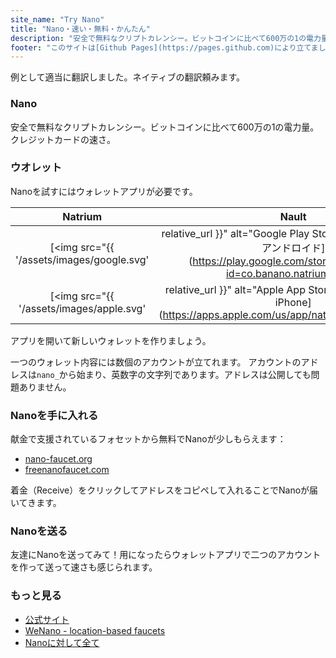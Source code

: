 ```yaml
---
site_name: "Try Nano"
title: "Nano・速い・無料・かんたん"
description: "安全で無料なクリプトカレンシー。ビットコインに比べて600万の1の電力量。クレジットカードの速さ。５分内に使ってみる。"
footer: "このサイトは[Github Pages](https://pages.github.com)により立てました。 [nano.org](https://nano.org)に一切関係ありません。"
---
```


例として適当に翻訳しました。ネイティブの翻訳頼みます。

### Nano

安全で無料なクリプトカレンシー。ビットコインに比べて600万の1の電力量。クレジットカードの速さ。

### ウオレット

Nanoを試すにはウォレットアプリが必要です。

| Natrium |  Nault  |
| :-----: | :-----: |
| [<img src="{{ '/assets/images/google.svg' | relative_url }}" alt="Google Play Store" width="100%"/><br/>アンドロイド](https://play.google.com/store/apps/details?id=co.banano.natriumwallet) | [<img src="{{ '/assets/images/nault.svg' | relative_url }}" alt="Nault Web" width="100%"/><br/>ウェブサイト](https://nault.cc)
| [<img src="{{ '/assets/images/apple.svg' | relative_url }}" alt="Apple App Store" width="100%"/><br/>iPhone](https://apps.apple.com/us/app/natrium/id1451425707) | [<img src="{{ '/assets/images/github.svg' | relative_url }}" alt="Github" width="100%"/><br/>パソコン](https://github.com/Nault/Nault/releases)

アプリを開いて新しいウォレットを作りましょう。

一つのウォレット内容には数個のアカウントが立てれます。 アカウントのアドレスは`nano_`から始まり、英数字の文字列であります。アドレスは公開しても問題ありません。

### Nanoを手に入れる

献金で支援されているフォセットから無料でNanoが少しもらえます：

* [nano-faucet.org](https://nano-faucet.org/)
* [freenanofaucet.com](https://www.freenanofaucet.com/)

着金（Receive）をクリックしてアドレスをコピペして入れることでNanoが届いてきます。

### Nanoを送る

友達にNanoを送ってみて！用になったらウォレットアプリで二つのアカウントを作って送って速さも感じられます。

### もっと見る

* [公式サイト](https://nano.org/)
* [WeNano - location-based faucets](https://wenano.net)
* [Nanoに対して全て](https://nanolinks.info/)

